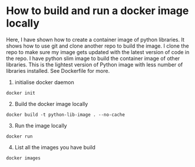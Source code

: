 # How to build and run a docker image locally

Here, I have shown how to create a container image of python libraries. It shows how to use git and clone another repo to build the image. I clone the repo to make sure my image gets updated with the latest version of code in the repo. 
I have python slim image to build the container image of other libraries. This is the lightest version of Python image with less number of libraries installed. See Dockerfile for more. 

1. initialise docker daemon
```
docker init
```
2. Build the docker image locally
```
docker build -t python-lib-image . --no-cache
```
3. Run the image locally
```
docker run
```
4. List all the images you have build
```
docker images
```
